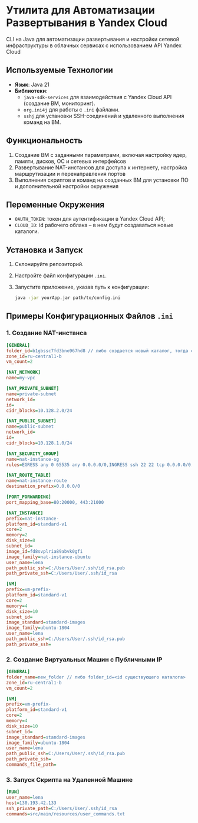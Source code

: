 # Утилита для Автоматизации Развертывания в Yandex Cloud

CLI на Java для автоматизации развертывания и настройки сетевой инфраструктуры в облачных сервисах с использованием API Yandex Cloud

## Используемые Технологии

- **Язык**: Java 21
- **Библиотеки**:
  - `java-sdk-services` для взаимодействия с Yandex Cloud API (создание ВМ, мониторинг).
  - `org.ini4j` для работы с `.ini` файлами.
  - `sshj` для установки SSH-соединений и удаленного выполнения команд на ВМ.

## Функциональность

1. Создание ВМ с заданными параметрами, включая настройку ядер, памяти, дисков, ОС и сетевых интерфейсов
2. Развертывание NAT-инстансов для доступа к интернету, настройка маршрутизации и перенаправления портов
3. Выполнения скриптов и команд на созданных ВМ для установки ПО и дополнительной настройки окружения

## Переменные Окружения

- `OAUTH_TOKEN`: токен для аутентификации в Yandex Cloud API;
- `CLOUD_ID`: id рабочего облака – в нем будут создаваться новые каталоги.

## Установка и Запуск

1. Склонируйте репозиторий.
2. Настройте файл конфигурации `.ini`.
3. Запустите приложение, указав путь к конфигурации:

   ```bash
   java -jar yourApp.jar path/to/config.ini
   ```

## Примеры Конфигурационных Файлов `.ini`

### 1. Создание NAT-инстанса
```ini
[GENERAL]
folder_id=b1gbssc7fd3bno967hd8 // либо создается новый каталог, тогда следует указывать folder_name 
zone_id=ru-central1-b
vm_count=2

[NAT_NETWORK]
name=my-vpc

[NAT_PRIVATE_SUBNET]
name=private-subnet
network_id=
id=
cidr_blocks=10.128.2.0/24

[NAT_PUBLIC_SUBNET]
name=public-subnet
network_id=
id=
cidr_blocks=10.128.1.0/24

[NAT_SECURITY_GROUP]
name=nat-instance-sg
rules=EGRESS any 0 65535 any 0.0.0.0/0,INGRESS ssh 22 22 tcp 0.0.0.0/0,INGRESS ext-http 80 80 tcp 0.0.0.0/0,INGRESS ext-https 443 443 tcp 0.0.0.0/0

[NAT_ROUTE_TABLE]
name=nat-instance-route
destination_prefix=0.0.0.0/0

[PORT_FORWARDING]
port_mapping_base=80:20000, 443:21000

[NAT_INSTANCE]
prefix=nat-instance-
platform_id=standard-v1
core=2
memory=2
disk_size=8
subnet_id=
image_id=fd8svplria89abvk0gfi
image_family=nat-instance-ubuntu
user_name=lena
path_public_ssh=C:/Users/User/.ssh/id_rsa.pub
path_private_ssh=C:/Users/User/.ssh/id_rsa

[VM]
prefix=vm-prefix-
platform_id=standard-v1
core=2
memory=4
disk_size=10
subnet_id=
image_standard=standard-images
image_family=ubuntu-1804
user_name=lena
path_public_ssh=C:/Users/User/.ssh/id_rsa.pub
path_private_ssh=
```

### 2. Создание Виртуальных Машин с Публичными IP
```ini
[GENERAL]
folder_name=new_folder // либо folder_id=<id cуществующего каталога> 
zone_id=ru-central1-b
vm_count=2

[VM]
prefix=vm-prefix-
platform_id=standard-v1
core=2
memory=4
disk_size=10
subnet_id=
image_standard=standard-images
image_family=ubuntu-1804
user_name=lena
path_public_ssh=C:/Users/User/.ssh/id_rsa.pub
path_private_ssh=
commands_file_path=
```

### 3. Запуск Скрипта на Удаленной Машине
```ini
[RUN]
user_name=lena
host=130.193.42.133
ssh_private_path=C:/Users/User/.ssh/id_rsa
commands=src/main/resources/user_commands.txt
```

